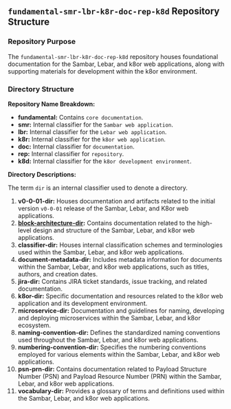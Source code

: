 ## `fundamental-smr-lbr-k8r-doc-rep-k8d` Repository Structure

### Repository Purpose
The `fundamental-smr-lbr-k8r-doc-rep-k8d` repository houses foundational documentation for the Sambar, Lebar, and k8or web applications, along with supporting materials for development within the k8or environment.

### Directory Structure

**Repository Name Breakdown:**

* **fundamental:** Contains `core documentation`.
* **smr:** Internal classifier for the `Sambar web application`.
* **lbr:** Internal classifier for the `Lebar web application`.
* **k8r:** Internal classifier for the `k8or web application`.
* **doc:** Internal classifier for `documentation`.
* **rep:** Internal classifier for `repository`.
* **k8d:** Internal classifier for the `k8or development environment`.

**Directory Descriptions:**

The term `dir` is an internal classifier used to denote a directory.

1. **v0-0-01-dir:** Houses documentation and artifacts related to the initial version `v0-0-01` release of the Sambar, Lebar, and K8or web applications.
2. **[block-architecture-dir](https://github.com/k8or-development-dgo/fundamental-smr-lbr-k8r-doc-rep-k8d/tree/k8or-dev/v0-0-01-dir/block-architecture-dir):** Contains documentation related to the high-level design and structure of the Sambar, Lebar, and k8or web applications.
3. **classifier-dir:** Houses internal classification schemes and terminologies used within the Sambar, Lebar, and k8or web applications.
4. **document-metadata-dir:** Includes metadata information for documents within the Sambar, Lebar, and k8or web applications, such as titles, authors, and creation dates.
5. **jira-dir:** Contains JIRA ticket standards, issue tracking, and related documentation.
6. **k8or-dir:** Specific documentation and resources related to the k8or web application and its development environment.
7. **microservice-dir:** Documentation and guidelines for naming, developing and deploying microservices within the Sambar, Lebar, and k8or ecosystem.
8. **naming-convention-dir:** Defines the standardized naming conventions used throughout the Sambar, Lebar, and k8or web applications.
9. **numbering-convention-dir:** Specifies the numbering conventions employed for various elements within the Sambar, Lebar, and k8or web applications.
10. **psn-prn-dir:** Contains documentation related to Payload Structure Number (PSN) and Payload Resource Number (PRN) within the Sambar, Lebar, and k8or web applications.
11. **vocabulary-dir:** Provides a glossary of terms and definitions used within the Sambar, Lebar, and k8or web applications.